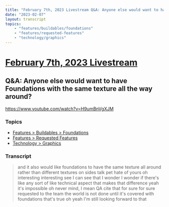 ```yaml
---
title: "February 7th, 2023 Livestream Q&A: Anyone else would want to have Foundations with the same texture all the way around?"
date: "2023-02-07"
layout: transcript
topics:
    - "features/buildables/foundations"
    - "features/requested-features"
    - "technology/graphics"
---
```

# [February 7th, 2023 Livestream](../2023-02-07.md)
## Q&A: Anyone else would want to have Foundations with the same texture all the way around?
https://www.youtube.com/watch?v=H9umBnVgXJM

### Topics
* [Features > Buildables > Foundations](../topics/features/buildables/foundations.md)
* [Features > Requested Features](../topics/features/requested-features.md)
* [Technology > Graphics](../topics/technology/graphics.md)

### Transcript

> and it also would like foundations to have the same texture all around rather than different textures on sides talk pet hate of yours oh interesting interesting see I can see that I wonder I wonder if there's like any sort of like technical aspect that makes that difference yeah it's impossible oh never mind, I mean QA cite that for sure for sure requested to the team the world is not done until it's covered with foundations that's true oh yeah I'm still looking forward to that

